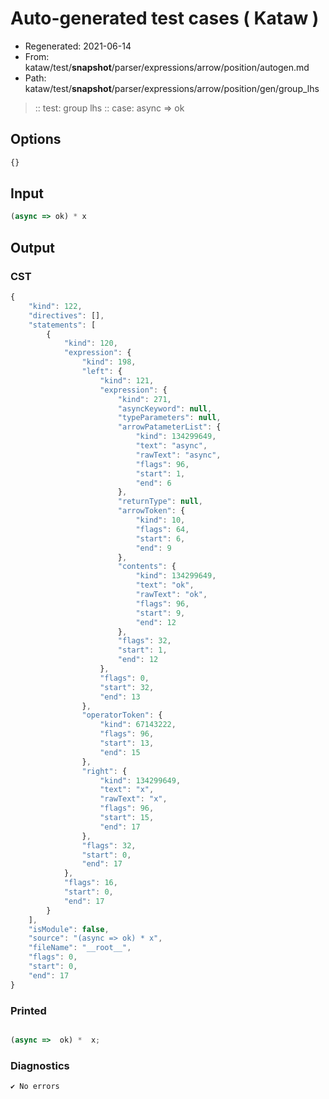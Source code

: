 # Auto-generated test cases ( Kataw )
- Regenerated: 2021-06-14
- From: kataw/test/__snapshot__/parser/expressions/arrow/position/autogen.md
- Path: kataw/test/__snapshot__/parser/expressions/arrow/position/gen/group_lhs
> :: test: group lhs
> :: case: async => ok
## Options

`````js
{}
`````
## Input

`````js
(async => ok) * x
`````
## Output

### CST

```javascript
{
    "kind": 122,
    "directives": [],
    "statements": [
        {
            "kind": 120,
            "expression": {
                "kind": 198,
                "left": {
                    "kind": 121,
                    "expression": {
                        "kind": 271,
                        "asyncKeyword": null,
                        "typeParameters": null,
                        "arrowPatameterList": {
                            "kind": 134299649,
                            "text": "async",
                            "rawText": "async",
                            "flags": 96,
                            "start": 1,
                            "end": 6
                        },
                        "returnType": null,
                        "arrowToken": {
                            "kind": 10,
                            "flags": 64,
                            "start": 6,
                            "end": 9
                        },
                        "contents": {
                            "kind": 134299649,
                            "text": "ok",
                            "rawText": "ok",
                            "flags": 96,
                            "start": 9,
                            "end": 12
                        },
                        "flags": 32,
                        "start": 1,
                        "end": 12
                    },
                    "flags": 0,
                    "start": 32,
                    "end": 13
                },
                "operatorToken": {
                    "kind": 67143222,
                    "flags": 96,
                    "start": 13,
                    "end": 15
                },
                "right": {
                    "kind": 134299649,
                    "text": "x",
                    "rawText": "x",
                    "flags": 96,
                    "start": 15,
                    "end": 17
                },
                "flags": 32,
                "start": 0,
                "end": 17
            },
            "flags": 16,
            "start": 0,
            "end": 17
        }
    ],
    "isModule": false,
    "source": "(async => ok) * x",
    "fileName": "__root__",
    "flags": 0,
    "start": 0,
    "end": 17
}
```

### Printed

```javascript

(async =>  ok) *  x;
```

### Diagnostics

```javascript
✔ No errors
```


